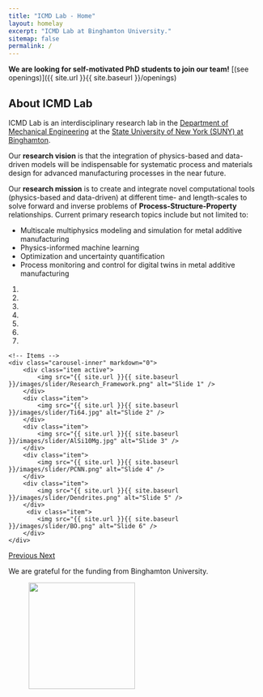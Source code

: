 ```yaml
---
title: "ICMD Lab - Home"
layout: homelay
excerpt: "ICMD Lab at Binghamton University."
sitemap: false
permalink: /
---
```


 **We are looking for self-motivated PhD students to join our team!** [(see openings)]({{ site.url }}{{ site.baseurl }}/openings)

## About ICMD Lab

ICMD Lab is an interdisciplinary research lab in the [Department of Mechanical Engineering](https://www.binghamton.edu/mechanical-engineering/index.html) at the [State University of New York (SUNY) at Binghamton](https://binghamton.edu/). 

Our **research vision** is that the integration of physics-based and data-driven models will be indispensable for 
systematic process and materials design for advanced manufacturing processes in the near future. 

Our **research mission** is to create and integrate novel computational tools (physics-based and data-driven) at different time- and length-scales to solve forward and inverse problems of **Process-Structure-Property** relationships. Current primary research topics include but not limited to:
* Multiscale multiphysics modeling and simulation for metal additive manufacturing
* Physics-informed machine learning
* Optimization and uncertainty quantification
* Process monitoring and control for digital twins in metal additive manufacturing

<div markdown="0" id="carousel" class="carousel slide" data-ride="carousel" data-interval="4000" data-pause="hover" >
    <!-- Menu -->
    <ol class="carousel-indicators">
        <li data-target="#carousel" data-slide-to="0" class="active"></li>
        <li data-target="#carousel" data-slide-to="1"></li>
        <li data-target="#carousel" data-slide-to="2"></li>
        <li data-target="#carousel" data-slide-to="3"></li>
        <li data-target="#carousel" data-slide-to="4"></li>
        <li data-target="#carousel" data-slide-to="5"></li>
        <li data-target="#carousel" data-slide-to="6"></li>
    </ol>

    <!-- Items -->
    <div class="carousel-inner" markdown="0">
        <div class="item active">
            <img src="{{ site.url }}{{ site.baseurl }}/images/slider/Research_Framework.png" alt="Slide 1" />
        </div>
        <div class="item">
            <img src="{{ site.url }}{{ site.baseurl }}/images/slider/Ti64.jpg" alt="Slide 2" />
        </div>
        <div class="item">
            <img src="{{ site.url }}{{ site.baseurl }}/images/slider/AlSi10Mg.jpg" alt="Slide 3" />
        </div>
        <div class="item">
            <img src="{{ site.url }}{{ site.baseurl }}/images/slider/PCNN.png" alt="Slide 4" />
        </div>
        <div class="item">
            <img src="{{ site.url }}{{ site.baseurl }}/images/slider/Dendrites.png" alt="Slide 5" />
        </div>       
         <div class="item">
            <img src="{{ site.url }}{{ site.baseurl }}/images/slider/BO.png" alt="Slide 6" />
        </div>
    </div>
  <a class="left carousel-control" href="#carousel" role="button" data-slide="prev">
    <span class="glyphicon glyphicon-chevron-left" aria-hidden="true"></span>
    <span class="sr-only">Previous</span>
  </a>
  <a class="right carousel-control" href="#carousel" role="button" data-slide="next">
    <span class="glyphicon glyphicon-chevron-right" aria-hidden="true"></span>
    <span class="sr-only">Next</span>
  </a>
</div>


We are grateful for the funding from Binghamton University.

<figure class="fourth">
  <img src="{{ site.url }}{{ site.baseurl }}/images/logo/Logo_Binghamton.jpg" style="width: 210px">
</figure>

